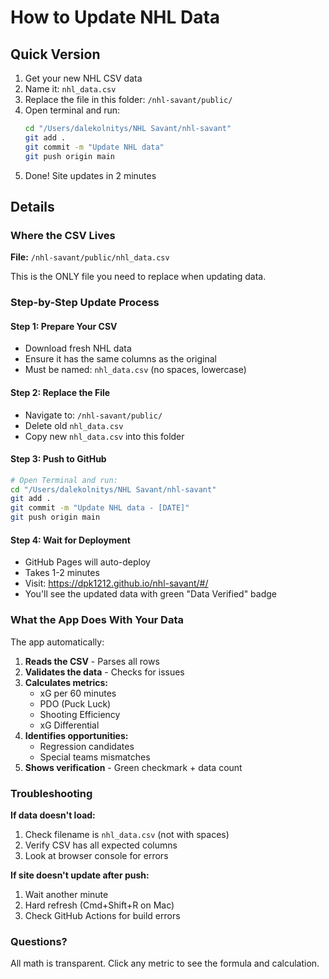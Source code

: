 # How to Update NHL Data

## Quick Version

1. Get your new NHL CSV data
2. Name it: `nhl_data.csv`
3. Replace the file in this folder: `/nhl-savant/public/`
4. Open terminal and run:
   ```bash
   cd "/Users/dalekolnitys/NHL Savant/nhl-savant"
   git add .
   git commit -m "Update NHL data"
   git push origin main
   ```
5. Done! Site updates in 2 minutes

## Details

### Where the CSV Lives
**File:** `/nhl-savant/public/nhl_data.csv`

This is the ONLY file you need to replace when updating data.

### Step-by-Step Update Process

#### Step 1: Prepare Your CSV
- Download fresh NHL data
- Ensure it has the same columns as the original
- Must be named: `nhl_data.csv` (no spaces, lowercase)

#### Step 2: Replace the File
- Navigate to: `/nhl-savant/public/`
- Delete old `nhl_data.csv`
- Copy new `nhl_data.csv` into this folder

#### Step 3: Push to GitHub
```bash
# Open Terminal and run:
cd "/Users/dalekolnitys/NHL Savant/nhl-savant"
git add .
git commit -m "Update NHL data - [DATE]"
git push origin main
```

#### Step 4: Wait for Deployment
- GitHub Pages will auto-deploy
- Takes 1-2 minutes
- Visit: https://dpk1212.github.io/nhl-savant/#/
- You'll see the updated data with green "Data Verified" badge

### What the App Does With Your Data

The app automatically:
1. **Reads the CSV** - Parses all rows
2. **Validates the data** - Checks for issues
3. **Calculates metrics:**
   - xG per 60 minutes
   - PDO (Puck Luck)
   - Shooting Efficiency
   - xG Differential
4. **Identifies opportunities:**
   - Regression candidates
   - Special teams mismatches
5. **Shows verification** - Green checkmark + data count

### Troubleshooting

**If data doesn't load:**
1. Check filename is `nhl_data.csv` (not with spaces)
2. Verify CSV has all expected columns
3. Look at browser console for errors

**If site doesn't update after push:**
1. Wait another minute
2. Hard refresh (Cmd+Shift+R on Mac)
3. Check GitHub Actions for build errors

### Questions?
All math is transparent. Click any metric to see the formula and calculation.
